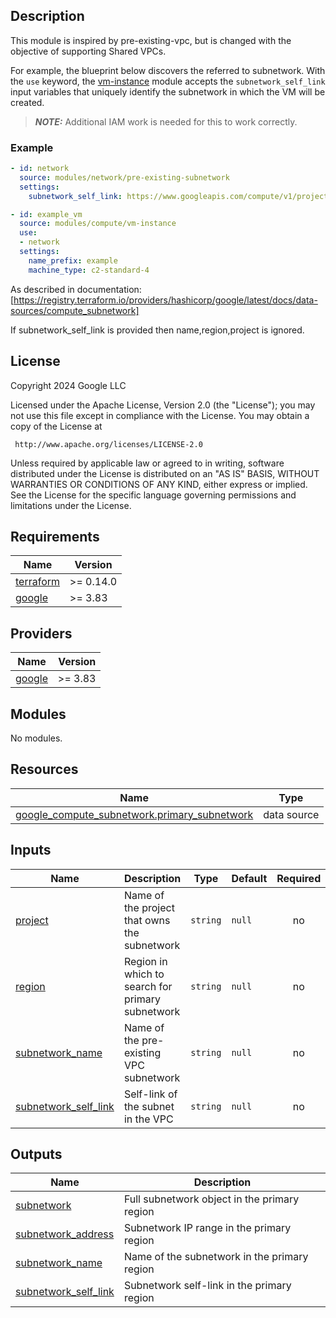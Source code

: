 ## Description

This module is inspired by pre-existing-vpc, but is changed with the objective of supporting Shared VPCs.

For example, the blueprint below discovers the referred to subnetwork.
With the `use` keyword, the [vm-instance] module accepts the `subnetwork_self_link`
input variables that uniquely identify the subnetwork in which the VM will be created.

[vpc]: ../vpc/README.md
[vm-instance]: ../../compute/vm-instance/README.md

> **_NOTE:_** Additional IAM work is needed for this to work correctly.

### Example

```yaml
- id: network
  source: modules/network/pre-existing-subnetwork
  settings:
    subnetwork_self_link: https://www.googleapis.com/compute/v1/projects/name-of-host-project/regions/REGION/subnetworks/SUBNETNAME

- id: example_vm
  source: modules/compute/vm-instance
  use:
  - network
  settings:
    name_prefix: example
    machine_type: c2-standard-4
```

As described in documentation:
[https://registry.terraform.io/providers/hashicorp/google/latest/docs/data-sources/compute_subnetwork]

If subnetwork_self_link is provided then name,region,project is ignored.

## License

<!-- BEGINNING OF PRE-COMMIT-TERRAFORM DOCS HOOK -->
Copyright 2024 Google LLC

Licensed under the Apache License, Version 2.0 (the "License");
you may not use this file except in compliance with the License.
You may obtain a copy of the License at

     http://www.apache.org/licenses/LICENSE-2.0

Unless required by applicable law or agreed to in writing, software
distributed under the License is distributed on an "AS IS" BASIS,
WITHOUT WARRANTIES OR CONDITIONS OF ANY KIND, either express or implied.
See the License for the specific language governing permissions and
limitations under the License.

## Requirements

| Name | Version |
|------|---------|
| <a name="requirement_terraform"></a> [terraform](#requirement\_terraform) | >= 0.14.0 |
| <a name="requirement_google"></a> [google](#requirement\_google) | >= 3.83 |

## Providers

| Name | Version |
|------|---------|
| <a name="provider_google"></a> [google](#provider\_google) | >= 3.83 |

## Modules

No modules.

## Resources

| Name | Type |
|------|------|
| [google_compute_subnetwork.primary_subnetwork](https://registry.terraform.io/providers/hashicorp/google/latest/docs/data-sources/compute_subnetwork) | data source |

## Inputs

| Name | Description | Type | Default | Required |
|------|-------------|------|---------|:--------:|
| <a name="input_project"></a> [project](#input\_project) | Name of the project that owns the subnetwork | `string` | `null` | no |
| <a name="input_region"></a> [region](#input\_region) | Region in which to search for primary subnetwork | `string` | `null` | no |
| <a name="input_subnetwork_name"></a> [subnetwork\_name](#input\_subnetwork\_name) | Name of the pre-existing VPC subnetwork | `string` | `null` | no |
| <a name="input_subnetwork_self_link"></a> [subnetwork\_self\_link](#input\_subnetwork\_self\_link) | Self-link of the subnet in the VPC | `string` | `null` | no |

## Outputs

| Name | Description |
|------|-------------|
| <a name="output_subnetwork"></a> [subnetwork](#output\_subnetwork) | Full subnetwork object in the primary region |
| <a name="output_subnetwork_address"></a> [subnetwork\_address](#output\_subnetwork\_address) | Subnetwork IP range in the primary region |
| <a name="output_subnetwork_name"></a> [subnetwork\_name](#output\_subnetwork\_name) | Name of the subnetwork in the primary region |
| <a name="output_subnetwork_self_link"></a> [subnetwork\_self\_link](#output\_subnetwork\_self\_link) | Subnetwork self-link in the primary region |
<!-- END OF PRE-COMMIT-TERRAFORM DOCS HOOK -->

